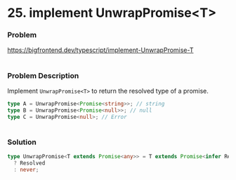 # 25. implement UnwrapPromise\<T\>

### Problem

https://bigfrontend.dev/typescript/implement-UnwrapPromise-T

#

### Problem Description

Implement `UnwrapPromise<T>` to return the resolved type of a promise.

```ts
type A = UnwrapPromise<Promise<string>>; // string
type B = UnwrapPromise<Promise<null>>; // null
type C = UnwrapPromise<null>; // Error
```

#

### Solution

```ts
type UnwrapPromise<T extends Promise<any>> = T extends Promise<infer Resolved>
  ? Resolved
  : never;
```
